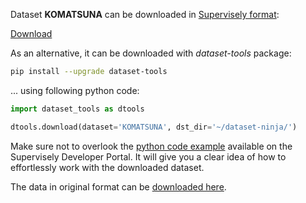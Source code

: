 Dataset **KOMATSUNA** can be downloaded in [Supervisely format](https://developer.supervisely.com/api-references/supervisely-annotation-json-format):

 [Download](https://assets.supervisely.com/remote/eyJsaW5rIjogInMzOi8vc3VwZXJ2aXNlbHktZGF0YXNldHMvMzM1OF9LT01BVFNVTkEva29tYXRzdW5hLURhdGFzZXROaW5qYS50YXIiLCAic2lnIjogIlJtaXl4R0ZvS2dNRDZjT2V3RGc0eW9ReVFHRlk2VUM4SnpKMnNzVk5vV2c9In0=?response-content-disposition=attachment%3B%20filename%3D%22komatsuna-DatasetNinja.tar%22)

As an alternative, it can be downloaded with *dataset-tools* package:
``` bash
pip install --upgrade dataset-tools
```

... using following python code:
``` python
import dataset_tools as dtools

dtools.download(dataset='KOMATSUNA', dst_dir='~/dataset-ninja/')
```
Make sure not to overlook the [python code example](https://developer.supervisely.com/getting-started/python-sdk-tutorials/iterate-over-a-local-project) available on the Supervisely Developer Portal. It will give you a clear idea of how to effortlessly work with the downloaded dataset.

The data in original format can be [downloaded here](https://limu.ait.kyushu-u.ac.jp/~agri/komatsuna/).